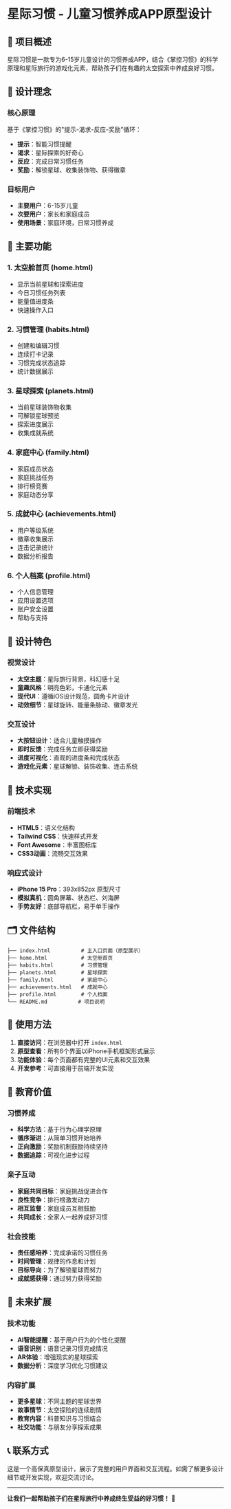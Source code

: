 # 星际习惯 - 儿童习惯养成APP原型设计

## 🚀 项目概述

星际习惯是一款专为6-15岁儿童设计的习惯养成APP，结合《掌控习惯》的科学原理和星际旅行的游戏化元素，帮助孩子们在有趣的太空探索中养成良好习惯。

## 🎯 设计理念

### 核心原理
基于《掌控习惯》的"提示-渴求-反应-奖励"循环：
- **提示**：智能习惯提醒
- **渴求**：星际探索的好奇心
- **反应**：完成日常习惯任务
- **奖励**：解锁星球、收集装饰物、获得徽章

### 目标用户
- **主要用户**：6-15岁儿童
- **次要用户**：家长和家庭成员
- **使用场景**：家庭环境，日常习惯养成

## 🌟 主要功能

### 1. 太空舱首页 (home.html)
- 显示当前星球和探索进度
- 今日习惯任务列表
- 能量值进度条
- 快速操作入口

### 2. 习惯管理 (habits.html)
- 创建和编辑习惯
- 连续打卡记录
- 习惯完成状态追踪
- 统计数据展示

### 3. 星球探索 (planets.html)
- 当前星球装饰物收集
- 可解锁星球预览
- 探索进度展示
- 收集成就系统

### 4. 家庭中心 (family.html)
- 家庭成员状态
- 家庭挑战任务
- 排行榜竞赛
- 家庭动态分享

### 5. 成就中心 (achievements.html)
- 用户等级系统
- 徽章收集展示
- 连击记录统计
- 数据分析报告

### 6. 个人档案 (profile.html)
- 个人信息管理
- 应用设置选项
- 账户安全设置
- 帮助与支持

## 🎨 设计特色

### 视觉设计
- **太空主题**：星际旅行背景，科幻感十足
- **童趣风格**：明亮色彩，卡通化元素
- **现代UI**：遵循iOS设计规范，圆角卡片设计
- **动效细节**：星球旋转、能量条脉动、徽章发光

### 交互设计
- **大按钮设计**：适合儿童触摸操作
- **即时反馈**：完成任务立即获得奖励
- **进度可视化**：直观的进度条和完成状态
- **游戏化元素**：星球解锁、装饰收集、连击系统

## 📱 技术实现

### 前端技术
- **HTML5**：语义化结构
- **Tailwind CSS**：快速样式开发
- **Font Awesome**：丰富图标库
- **CSS3动画**：流畅交互效果

### 响应式设计
- **iPhone 15 Pro**：393x852px 原型尺寸
- **模拟真机**：圆角屏幕、状态栏、刘海屏
- **手势友好**：底部导航栏，易于单手操作

## 🗂️ 文件结构

```
├── index.html          # 主入口页面（原型展示）
├── home.html           # 太空舱首页
├── habits.html         # 习惯管理
├── planets.html        # 星球探索
├── family.html         # 家庭中心
├── achievements.html   # 成就中心
├── profile.html        # 个人档案
└── README.md          # 项目说明
```

## 🚀 使用方法

1. **直接访问**：在浏览器中打开 `index.html`
2. **原型查看**：所有6个界面以iPhone手机框架形式展示
3. **功能体验**：每个页面都有完整的UI元素和交互效果
4. **开发参考**：可直接用于前端开发实现

## 🎯 教育价值

### 习惯养成
- **科学方法**：基于行为心理学原理
- **循序渐进**：从简单习惯开始培养
- **正向激励**：奖励机制鼓励持续坚持
- **数据追踪**：可视化进步过程

### 亲子互动
- **家庭共同目标**：家庭挑战促进合作
- **良性竞争**：排行榜激发动力
- **相互监督**：家庭成员互相鼓励
- **共同成长**：全家人一起养成好习惯

### 社会技能
- **责任感培养**：完成承诺的习惯任务
- **时间管理**：规律的作息和计划
- **目标导向**：为了解锁星球而努力
- **成就感获得**：通过努力获得奖励

## 🔮 未来扩展

### 技术功能
- **AI智能提醒**：基于用户行为的个性化提醒
- **语音识别**：语音记录习惯完成情况
- **AR体验**：增强现实的星球探索
- **数据分析**：深度学习优化习惯建议

### 内容扩展
- **更多星球**：不同主题的星球世界
- **故事情节**：太空探险的连续剧情
- **教育内容**：科普知识与习惯结合
- **社交功能**：与朋友分享探索成果

## 📞 联系方式

这是一个高保真原型设计，展示了完整的用户界面和交互流程。如需了解更多设计细节或开发实现，欢迎交流讨论。

---

**让我们一起帮助孩子们在星际旅行中养成终生受益的好习惯！** 🌟 